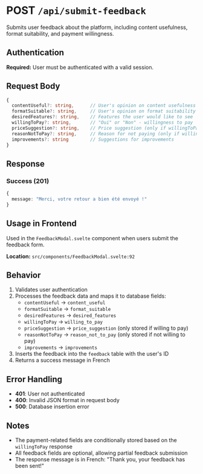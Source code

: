# POST `/api/submit-feedback`

Submits user feedback about the platform, including content usefulness, format suitability, and payment willingness.

## Authentication

**Required:** User must be authenticated with a valid session.

## Request Body

```typescript
{
  contentUseful?: string,      // User's opinion on content usefulness
  formatSuitable?: string,     // User's opinion on format suitability
  desiredFeatures?: string,    // Features the user would like to see
  willingToPay?: string,       // "Oui" or "Non" - willingness to pay
  priceSuggestion?: string,    // Price suggestion (only if willingToPay is "Oui")
  reasonNotToPay?: string,     // Reason for not paying (only if willingToPay is "Non")
  improvements?: string        // Suggestions for improvements
}
```

## Response

### Success (201)
```typescript
{
  message: "Merci, votre retour a bien été envoyé !"
}
```

## Usage in Frontend

Used in the `FeedbackModal.svelte` component when users submit the feedback form.

**Location:** `src/components/FeedbackModal.svelte:92`

## Behavior

1. Validates user authentication
2. Processes the feedback data and maps it to database fields:
   - `contentUseful` → `content_useful`
   - `formatSuitable` → `format_suitable`
   - `desiredFeatures` → `desired_features`
   - `willingToPay` → `willing_to_pay`
   - `priceSuggestion` → `price_suggestion` (only stored if willing to pay)
   - `reasonNotToPay` → `reason_not_to_pay` (only stored if not willing to pay)
   - `improvements` → `improvements`
3. Inserts the feedback into the `feedback` table with the user's ID
4. Returns a success message in French

## Error Handling

- **401**: User not authenticated
- **400**: Invalid JSON format in request body
- **500**: Database insertion error

## Notes

- The payment-related fields are conditionally stored based on the `willingToPay` response
- All feedback fields are optional, allowing partial feedback submission
- The response message is in French: "Thank you, your feedback has been sent!" 